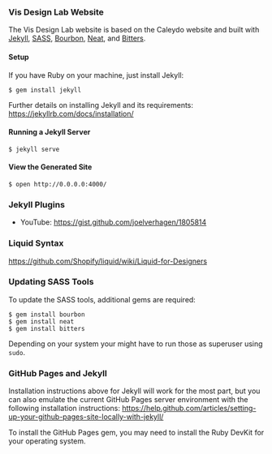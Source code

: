 ### Vis Design Lab Website

The Vis Design Lab website is based on the Caleydo website and built with [Jekyll](http://jekyllrb.com), [SASS](http://www.sass-lang.com), [Bourbon](http://bourbon.io), [Neat](http://neat.bourbon.io), and [Bitters](http://bitters.bourbon.io).

#### Setup

If you have Ruby on your machine, just install Jekyll:

```ShellSession
$ gem install jekyll
```

Further details on installing Jekyll and its requirements:
https://jekyllrb.com/docs/installation/

#### Running a Jekyll Server

```ShellSession
$ jekyll serve
```

#### View the Generated Site

```ShellSession
$ open http://0.0.0.0:4000/
```

### Jekyll Plugins

- YouTube: https://gist.github.com/joelverhagen/1805814

### Liquid Syntax

https://github.com/Shopify/liquid/wiki/Liquid-for-Designers

### Updating SASS Tools

To update the SASS tools, additional gems are required:

```ShellSession
$ gem install bourbon
$ gem install neat
$ gem install bitters
```
Depending on your system your might have to run those as superuser using ```sudo```.

### GitHub Pages and Jekyll

Installation instructions above for Jekyll will work for the most part, but you can also emulate the current GitHub Pages server environment with the following installation instructions:
https://help.github.com/articles/setting-up-your-github-pages-site-locally-with-jekyll/

To install the GitHub Pages gem, you may need to install the Ruby DevKit for your operating system.
